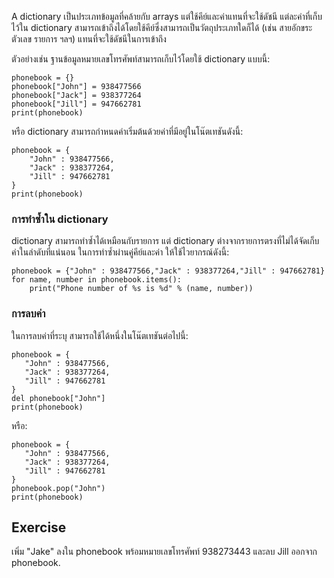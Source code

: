 A dictionary เป็นประเภทข้อมูลที่คล้ายกับ arrays แต่ใช้คีย์และค่าแทนที่จะใช้ดัชนี แต่ละค่าที่เก็บไว้ใน dictionary สามารถเข้าถึงได้โดยใช้คีย์ซึ่งสามารถเป็นวัตถุประเภทใดก็ได้ (เช่น สายอักขระ ตัวเลข รายการ ฯลฯ) แทนที่จะใช้ดัชนีในการเข้าถึง

ตัวอย่างเช่น ฐานข้อมูลหมายเลขโทรศัพท์สามารถเก็บไว้โดยใช้ dictionary แบบนี้:

    phonebook = {}
    phonebook["John"] = 938477566
    phonebook["Jack"] = 938377264
    phonebook["Jill"] = 947662781
    print(phonebook)

หรือ dictionary สามารถกำหนดค่าเริ่มต้นด้วยค่าที่มีอยู่ในโน๊ตเทชันดังนี้:

    phonebook = {
        "John" : 938477566,
        "Jack" : 938377264,
        "Jill" : 947662781
    }
    print(phonebook)

### การทำซ้ำใน dictionary

dictionary สามารถทำซ้ำได้เหมือนกับรายการ แต่ dictionary ต่างจากรายการตรงที่ไม่ได้จัดเก็บค่าในลำดับที่แน่นอน ในการทำซ้ำผ่านคู่คีย์และค่า ให้ใช้ไวยากรณ์ดังนี้:
    
    phonebook = {"John" : 938477566,"Jack" : 938377264,"Jill" : 947662781}
    for name, number in phonebook.items():
        print("Phone number of %s is %d" % (name, number))

### การลบค่า

ในการลบค่าที่ระบุ สามารถใช้ได้หนึ่งในโน๊ตเทชันต่อไปนี้:
    
    phonebook = {
       "John" : 938477566,
       "Jack" : 938377264,
       "Jill" : 947662781
    }
    del phonebook["John"]
    print(phonebook)

หรือ:
    
    phonebook = {
       "John" : 938477566,
       "Jack" : 938377264,
       "Jill" : 947662781
    }
    phonebook.pop("John")
    print(phonebook)


Exercise
--------

เพิ่ม "Jake" ลงใน phonebook พร้อมหมายเลขโทรศัพท์ 938273443 และลบ Jill ออกจาก phonebook.